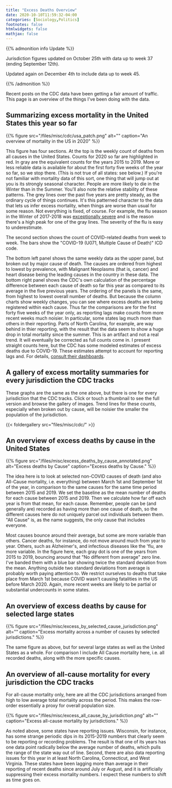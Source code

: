 ```yaml
---
title: "Excess Deaths Overview"
date: 2020-10-10T11:59:32-04:00
categories: [Sociology,Politics]
footnotes: false
htmlwidgets: false
mathjax: false
---
```



{{% admonition info Update %}}

Jurisdiction figures updated on October 25th with data up to week 37 (ending September 12th).

Updated again on December 4th to include data up to week 45.

{{% /admonition %}}


Recent posts on the CDC data have been getting a fair amount of traffic. This page is an overview of the things I've been doing with the data.

## Summarizing excess mortality in the United States this year so far

{{% figure src="/files/misc/cdc/usa_patch.png" alt="" caption="An overview of mortality in the US in 2020" %}}

This figure has four sections. At the top is the weekly count of deaths from all causes in the United States. Counts for 2020 so far are highlighted in red. In gray are the equivalent counts for the years 2015 to 2019. More or less reliable data is available for about the first forty five weeks of the year so far, so we stop there. (This is not true of all states: see below.) If you're not familiar with mortality data of this sort, one thing that will jump out at you is its strongly seasonal character. People are more likely to die in the Winter than in the Summer. You'll also note the relative stability of these patterns. The grey lines over the past five years are pretty steady, as the ordinary cycle of things continues. It's this patterned character to the data that lets us infer excess mortality, when things are worse than usual for some reason. Not everything is fixed, of course. For example, the flu season in the Winter of 2017-2018 was [exceptionally severe](https://www.cdc.gov/flu/about/burden-averted/2017-2018.htm) and is the reason there's a high peak for one of the gray lines. The severity of the flu is easy to underestimate. 

The second section shows the count of COVID-related deaths from week to week. The bars show the "COVID-19 (U071, Multiple Cause of Death)" ICD code. 

The bottom left panel shows the same weekly data as the upper panel, but broken out by major cause of death. The causes are ordered from highest to lowest by prevalence, with Malignant Neoplasms (that is, cancer) and heart disease being the leading causes in the country in these data. The bottom right panel shows the CDC's own calculation of the percentage difference between each cause of death so far this year as compared to its average in the five previous years. The ordering of the panels is the same, from highest to lowest overall number of deaths. But because the column charts show weekly changes, you can see where excess deaths are being registered within each cause. Thus far the comparisons are for the first forty five weeks of the year only, as reporting lags make counts from more recent weeks much noisier. In particular, some states lag much more than others in their reporting. Parts of North Carolina, for example, are way behind in thier reporting, with the result that the data seem to show a huge drop in total mortality since the summer. This is an artifact and not a real trend. It will eventually be corrected as full counts come in. I present straight counts here, but the CDC has some modeled estimates of excess deaths due to COVID-19. These estimates attempt to account for reporting lags and. For details, [consult their dashboards](https://www.cdc.gov/nchs/nvss/vsrr/covid19/excess_deaths.htm).

## A gallery of excess mortality summaries for every jurisdiction the CDC tracks

These graphs are the same as the one above, but there is one for every jurisdiction that the CDC tracks. Click or touch a thumbnail to see the full version and browse the gallery of images. Trend lines for these counts, especially when broken out by cause, will be noisier the smaller the population of the jurisdiction.

{{< foldergallery src="files/misc/cdc/" >}}

## An overview of excess deaths by cause in the United States

{{% figure src="/files/misc/excess_deaths_by_cause_annotated.png" alt="Excess deaths by Cause" caption="Excess deaths by Cause." %}}

The idea here is to look at selected non-COVID causes of death (and also All-Cause mortality, i.e. everything) between March 1st and September 1st of the year, in comparison to the same causes for the same time period between 2015 and 2019. We set the baseline as the mean number of deaths for each cause between 2015 and 2019. Then we calculate how far off each year is from that mean, for each cause. Remember, people can be (and generally are) recorded as having more than one cause of death, so the different causes here do not uniquely parcel out individuals between them. "All Cause" is, as the name suggests, the only cause that includes everyone.

Most causes bounce around their average, but some are more variable than others. Cancer deaths, for instance, do not move around much from year to year. Others, such as Alzheimer's, and infectious diseases like the 'flu, are more variable. In the figure here, each gray dot is one of the years from 2015 to 2019, bouncing around that "No different from average" zero line. I've banded them with a blue bar showing twice the standard deviation from the mean. Anything outside two standard deviations from average is probably worth paying attention to. We restrict ourselves to deaths that take place from March 1st because COVID wasn't causing fatalities in the US before March 2020. Again, more recent weeks are likely to be partial or substantial undercounts in some states.


## An overview of excess deaths by cause for selected large states

{{% figure src="/files/misc/excess_by_selected_cause_jurisdiction.png" alt="" caption="Excess mortality across a number of causes by selected jurisdictions." %}}

The same figure as above, but for several large states as well as the United States as a whole. For comparison I include All Cause mortality here, i.e. all recorded deaths, along with the more specific causes. 


## An overview of all-cause mortality for every jurisdiction the CDC tracks

For all-cause mortality only, here are all the CDC jurisdictions arranged from high to low average total mortality across the period. This makes the row-order essentially a proxy for overall population size.

{{% figure src="/files/misc/excess_all_cause_by_jurisdiction.png" alt="" caption="Excess all-cause mortality by jurisdictions." %}}

As noted above, some states have reporting issues. Wisconsin, for instance, has some strange periodic dips in its 2015-2019 numbers that clearly seem to be reporting or recording problems. The result is that one of its years has one data point radically below the average number of deaths, which pulls the range of the state way out of line. Second, there are also data reporting issues for this year in at least North Carolina, Connecticut, and West Virginia. These states have been lagging more than average in their reporting of recent deaths since around July or August, and it is artificially suppressing their excess mortality numbers. I expect these numbers to shift as time goes on. 



